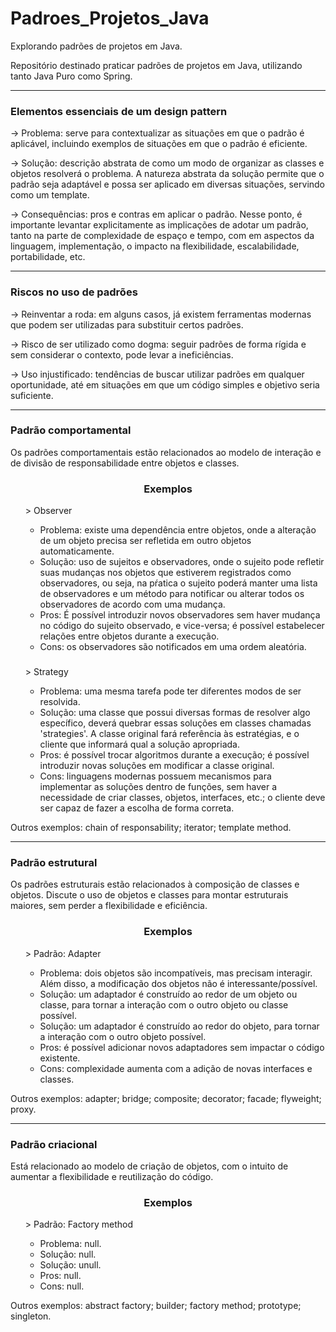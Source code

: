 # Padroes_Projetos_Java
Explorando padrões de projetos em Java.

Repositório destinado praticar padrões de projetos em Java, utilizando tanto Java Puro como Spring.

---

### Elementos essenciais de um design pattern

-> Problema: serve para contextualizar as situações em que o padrão é aplicável, incluindo exemplos de situações em que o padrão é eficiente.

-> Solução: descrição abstrata de como um modo de organizar as classes e objetos resolverá o problema. A natureza abstrata da solução permite que o padrão seja adaptável e possa ser aplicado em diversas situações, servindo como um template.

-> Consequências: pros e contras em aplicar o padrão. Nesse ponto, é importante levantar explicitamente as implicações de adotar um padrão, tanto na parte de complexidade de espaço e tempo, com em aspectos da linguagem, implementação, o impacto na flexibilidade, escalabilidade, portabilidade, etc.

--- 

### Riscos no uso de padrões

-> Reinventar a roda: em alguns casos, já existem ferramentas modernas que podem ser utilizadas para substituir certos padrões.

-> Risco de ser utilizado como dogma: seguir padrões de forma rígida e sem considerar o contexto, pode levar a ineficiências.

-> Uso injustificado: tendências de buscar utilizar padrões em qualquer oportunidade, até em situações em que um código simples e objetivo seria suficiente.

---

### Padrão comportamental

Os padrões comportamentais estão relacionados ao modelo de interação e de divisão de responsabilidade entre objetos e classes.

<h3 align="center">Exemplos</h3>
<ul>
> Observer

- Problema: existe uma dependência entre objetos, onde a alteração de um objeto precisa ser refletida em outro objetos automaticamente.
- Solução: uso de sujeitos e observadores, onde o sujeito pode refletir suas mudanças nos objetos que estiverem registrados como observadores, ou seja, na pŕatica o sujeito poderá manter uma lista de observadores e um método para notificar ou alterar todos os observadores de acordo com uma mudança.
- Pros: É possível introduzir novos observadores sem haver mudança no código do sujeito observado, e vice-versa; é possível estabelecer relações entre objetos durante a execução.
- Cons: os observadores são notificados em uma ordem aleatória.
</ul>

<h3></h3>
<ul>
> Strategy

- Problema: uma mesma tarefa pode ter diferentes modos de ser resolvida.
- Solução: uma classe que possui diversas formas de resolver algo específico, deverá quebrar essas soluções em classes chamadas 'strategies'. A classe original fará referência às estratégias, e o cliente que informará qual a solução apropriada.
- Pros: é possível trocar algoritmos durante a execução; é possível introduzir novas soluções em modificar a classe original.
- Cons: linguagens modernas possuem mecanismos para implementar as soluções dentro de funções, sem haver a necessidade de criar classes, objetos, interfaces, etc.; o cliente deve ser capaz de fazer a escolha de forma correta.
</ul>

Outros exemplos: chain of responsability; iterator; template method.

---

### Padrão estrutural

Os padrões estruturais estão relacionados à composição de classes e objetos. Discute o uso de objetos e classes para montar estruturais maiores, sem perder a flexibilidade e eficiência.

<h3 align="center">Exemplos</h3>
<ul>
> Padrão: Adapter

- Problema: dois objetos são incompatíveis, mas precisam interagir. Além disso, a modificação dos objetos não é interessante/possível.
- Solução: um adaptador é construído ao redor de um objeto ou classe, para tornar a interação com o outro objeto ou classe possível.
- Solução: um adaptador é construído ao redor do objeto, para tornar a interação com o outro objeto possível.
- Pros: é possível adicionar novos adaptadores sem impactar o código existente.
- Cons: complexidade aumenta com a adição de novas interfaces e classes.
        </ul>


Outros exemplos: adapter; bridge; composite; decorator; facade; flyweight; proxy.

---

### Padrão criacional

Está relacionado ao modelo de criação de objetos, com o intuito de aumentar a flexibilidade e reutilização do código.

<h3 align="center">Exemplos</h3>
<ul>
> Padrão: Factory method

- Problema: null.
- Solução: null.
- Solução: unull.
- Pros: null.
- Cons: null.

</ul>

Outros exemplos: abstract factory; builder;  factory method; prototype; singleton.

